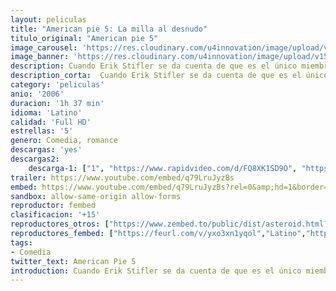 ```yaml
---
layout: peliculas
title: "American pie 5: La milla al desnudo"
titulo_original: "American pie 5"
image_carousel: 'https://res.cloudinary.com/u4innovation/image/upload/v1559522831/pie5-poster-min_yxhd45.jpg'
image_banner: 'https://res.cloudinary.com/u4innovation/image/upload/v1559522836/pie5-banner-min_ztstfn.jpg'
description: Cuando Erik Stifler se da cuenta de que es el único miembro de la familia Stifler que podría acabar el instituto sin haber perdido la virginidad, decide que tiene que estar a la altura del legado recibido. Después de algunos consejos bienintencionados del padre de Jim, Erik está listo para arriesgarse en la anual e infame carrera universitaria desinhibidas provocarán el fin de semana más escandaloso jamás vivido.
description_corta:  Cuando Erik Stifler se da cuenta de que es el único miembro de la familia Stifler que podría acabar el instituto sin haber perdido la virginidad, decide que tiene que estar a la altura del legado recibido. Después de algunos consejos bienintencionados del padre de Jim, Erik está listo para arriesgarse en la anual e infame carrera universitaria desinhibidas provocarán el fin de semana más escandaloso jamás vivido.
category: 'peliculas'
anio: '2006'
duracion: '1h 37 min'
idioma: 'Latino'
calidad: 'Full HD'
estrellas: '5'
genero: Comedia, romance
descargas: 'yes'
descargas2:
    descarga-1: ["1", "https://www.rapidvideo.com/d/FQ8XK1SD9O", "https://www.google.com/s2/favicons?domain=openload.co","OpenLoad","https://res.cloudinary.com/imbriitneysam/image/upload/v1541473684/mexico.png", "Latino", "Full HD"]
trailer: https://www.youtube.com/embed/q79LruJyzBs
embed: https://www.youtube.com/embed/q79LruJyzBs?rel=0&amp;hd=1&border=0&wmode=opaque&enablejsapi=1&modestbranding=1&controls=1&showinfo=1
sandbox: allow-same-origin allow-forms
reproductor: fembed
clasificacion: '+15'
reproductores_otros: ["https://www.zembed.to/public/dist/asteroid.html?id=48b2da63ba05a80d327f7abb362f7c3b&title=American%20Pie%205:%20The%20Naked%20Mile","Latino","https://mstream.space/1enz80m8rrbg","Latino"]
reproductores_fembed: ["https://feurl.com/v/yxo3xn1yqol","Latino","https://animekao.xyz/v/mymelb57g8px1-g","Latino"]
tags:
- Comedia
twitter_text: American Pie 5
introduction: Cuando Erik Stifler se da cuenta de que es el único miembro de la familia Stifler que podría acabar el instituto sin haber perdido la virginidad, decide que tiene que estar a la altura del legado recibido. Después de algunos consejos bienintencionados del padre de Jim, Erik está listo para arriesgarse en la anual e infame carrera universitaria desinhibidas provocarán el fin de semana más escandaloso jamás vivido.
---
```












